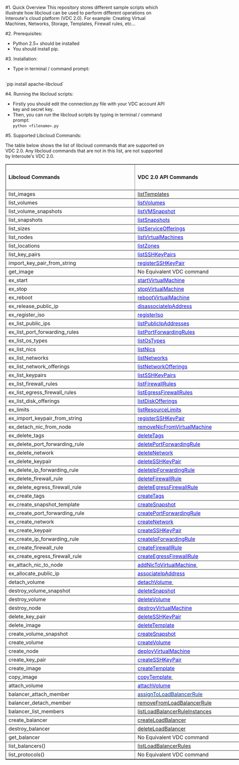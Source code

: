 
#1. Quick Overview
This repository stores different sample scripts which illustrate how libcloud can be used to perform different operations on Interoute's cloud platform (VDC 2.0). For example: Creating Virtual Machines, Networks, Storage, Templates, Firewall rules, etc...

#2. Prerequisites:
* Python 2.5+ should be installed
* You should install pip.

#3. Installation:
* Type in terminal / command prompt:
<br/>
`pip install apache-libcloud` 

#4. Running the libcloud scripts:
* Firstly you should edit the connection.py file with your VDC account API key and secret key.<br/>
* Then, you can run the libcloud scripts by typing in terminal / command prompt: <br/>
`python <filename>.py` 

#5. Supported Libcloud Commands:

<p>The table below shows the list of libcloud commands that are supported on VDC 2.0. Any libcloud commands that are not in this list, are not supported by Interoute's VDC 2.0.</p>


<div id="Libcloud Commands_2055" align=center x:publishsource="Excel">

<table border=1 cellpadding=0 cellspacing=0 width=794 style='border-collapse:
 collapse;table-layout:fixed;width:595pt'>
 <col width=407 style='mso-width-source:userset;mso-width-alt:14884;width:305pt'>
 <col width=387 style='mso-width-source:userset;mso-width-alt:14153;width:290pt'>
 <tr height=20 style='mso-height-source:userset;height:15.0pt'>
  <td rowspan=4 height=80 class=xl682055 width=407 style='height:60.0pt;
  width:305pt'><b>Libcloud Commands</b></td>
  <td rowspan=4 class=xl682055 width=387 style='width:290pt'><b>VDC 2.0 API
  Commands</b></td>
 </tr>
 <tr height=20 style='mso-height-source:userset;height:15.0pt'>
 </tr>
 <tr height=20 style='mso-height-source:userset;height:15.0pt'>
 </tr>
 <tr height=20 style='mso-height-source:userset;height:15.0pt'>
 </tr>
  </tr>
 <tr height=20 style='height:15.0pt'>
  <td height=20 class=xl6732583 style='height:15.0pt;border-top:none'>list_images</td>
  <td class=xl6832583 style='border-top:none;border-left:none'><a
  href="http://cloudstore.interoute.com/main/knowledge-centre/library/api-article/vdc/20/listTemplates"
  target="_parent">listTemplates</a></td>
 </tr>
 <tr height=20 style='height:15.0pt'>
  <td height=20 class=xl6732583 style='height:15.0pt;border-top:none'>list_volumes</td>
  <td class=xl6932583 style='border-top:none;border-left:none'><a
  href="http://cloudstore.interoute.com/main/knowledge-centre/library/api-article/vdc/20/listVolumes"
  target="_parent"><span style='color:blue'>listVolumes</span></a></td>
 </tr>
 <tr height=20 style='height:15.0pt'>
  <td height=20 class=xl6732583 style='height:15.0pt;border-top:none'>list_volume_snapshots</td>
  <td class=xl6932583 style='border-top:none;border-left:none'><a
  href="http://cloudstore.interoute.com/main/knowledge-centre/library/api-article/vdc/20/listVMSnapshot"
  target="_parent"><span style='color:blue'>listVMSnapshot</span></a></td>
 </tr>
 <tr height=20 style='height:15.0pt'>
  <td height=20 class=xl6732583 style='height:15.0pt;border-top:none'>list_snapshots</td>
  <td class=xl6932583 style='border-top:none;border-left:none'><a
  href="http://cloudstore.interoute.com/main/knowledge-centre/library/api-article/vdc/20/listSnapshots"
  target="_parent"><span style='color:blue'>listSnapshots</span></a></td>
 </tr>
 <tr height=20 style='height:15.0pt'>
  <td height=20 class=xl6732583 style='height:15.0pt;border-top:none'>list_sizes</td>
  <td class=xl6932583 style='border-top:none;border-left:none'><a
  href="http://cloudstore.interoute.com/main/knowledge-centre/library/api-article/vdc/20/listServiceOfferings"
  target="_parent"><span style='color:blue'>listServiceOfferings</span></a></td>
 </tr>
 <tr height=20 style='height:15.0pt'>
  <td height=20 class=xl6732583 style='height:15.0pt;border-top:none'>list_nodes</td>
  <td class=xl6932583 style='border-top:none;border-left:none'><a
  href="http://cloudstore.interoute.com/main/knowledge-centre/library/api-article/vdc/20/listVirtualMachines"
  target="_parent"><span style='color:blue'>listVirtualMachines</span></a></td>
 </tr>
 <tr height=20 style='height:15.0pt'>
  <td height=20 class=xl6732583 style='height:15.0pt;border-top:none'>list_locations</td>
  <td class=xl6932583 style='border-top:none;border-left:none'><a
  href="http://cloudstore.interoute.com/main/knowledge-centre/library/api-article/vdc/20/listZones"
  target="_parent"><span style='color:blue'>listZones</span></a></td>
 </tr>
 <tr height=20 style='height:15.0pt'>
  <td height=20 class=xl6732583 style='height:15.0pt;border-top:none'>list_key_pairs</td>
  <td class=xl6932583 style='border-top:none;border-left:none'><a
  href="http://cloudstore.interoute.com/main/knowledge-centre/library/api-article/vdc/20/listSSHKeyPairs"
  target="_parent"><span style='color:blue'>listSSHKeyPairs</span></a></td>
 </tr>
 <tr height=20 style='height:15.0pt'>
  <td height=20 class=xl6732583 style='height:15.0pt;border-top:none'>import_key_pair_from_string</td>
  <td class=xl6932583 style='border-top:none;border-left:none'><a
  href="http://cloudstore.interoute.com/main/knowledge-centre/library/api-article/vdc/20/registerSSHKeyPair"
  target="_parent"><span style='color:blue'>registerSSHKeyPair</span></a></td>
 </tr>
 <tr height=20 style='height:15.0pt'>
  <td height=20 class=xl6732583 style='height:15.0pt;border-top:none'>get_image</td>
  <td class=xl7032583 style='border-top:none;border-left:none'>No Equivalent
  VDC command</td>
 </tr>
 <tr height=20 style='height:15.0pt'>
  <td height=20 class=xl6732583 style='height:15.0pt;border-top:none'>ex_start</td>
  <td class=xl6932583 style='border-top:none;border-left:none'><a
  href="http://cloudstore.interoute.com/main/knowledge-centre/library/api-article/vdc/20/startVirtualMachine"
  target="_parent"><span style='color:blue'>startVirtualMachine</span></a></td>
 </tr>
 <tr height=20 style='height:15.0pt'>
  <td height=20 class=xl6732583 style='height:15.0pt;border-top:none'>ex_stop</td>
  <td class=xl6932583 style='border-top:none;border-left:none'><a
  href="http://cloudstore.interoute.com/main/knowledge-centre/library/api-article/vdc/20/stopVirtualMachine"
  target="_parent"><span style='color:blue'>stopVirtualMachine</span></a></td>
 </tr>
 <tr height=20 style='height:15.0pt'>
  <td height=20 class=xl6732583 style='height:15.0pt;border-top:none'>ex_reboot</td>
  <td class=xl6932583 style='border-top:none;border-left:none'><a
  href="http://cloudstore.interoute.com/main/knowledge-centre/library/api-article/vdc/20/rebootVirtualMachine"
  target="_parent"><span style='color:blue'>rebootVirtualMachine</span></a></td>
 </tr>
 <tr height=20 style='height:15.0pt'>
  <td height=20 class=xl6732583 style='height:15.0pt;border-top:none'>ex_release_public_ip</td>
  <td class=xl6932583 style='border-top:none;border-left:none'><a
  href="http://cloudstore.interoute.com/main/knowledge-centre/library/api-article/vdc/20/disassociateIpAddress"
  target="_parent"><span style='color:blue'>disassociateIpAddress</span></a></td>
 </tr>
 <tr height=20 style='height:15.0pt'>
  <td height=20 class=xl6732583 style='height:15.0pt;border-top:none'>ex_register_iso</td>
  <td class=xl6932583 style='border-top:none;border-left:none'><a
  href="http://cloudstore.interoute.com/main/knowledge-centre/library/api-article/vdc/20/registerIso"
  target="_parent"><span style='color:blue'>registerIso</span></a></td>
 </tr>
 <tr height=20 style='height:15.0pt'>
  <td height=20 class=xl6732583 style='height:15.0pt;border-top:none'>ex_list_public_ips</td>
  <td class=xl6932583 style='border-top:none;border-left:none'><a
  href="http://cloudstore.interoute.com/main/knowledge-centre/library/api-article/vdc/20/listPublicIpAddresses"
  target="_parent"><span style='color:blue'>listPublicIpAddresses</span></a></td>
 </tr>
 <tr height=20 style='height:15.0pt'>
  <td height=20 class=xl6732583 style='height:15.0pt;border-top:none'>ex_list_port_forwarding_rules</td>
  <td class=xl6932583 style='border-top:none;border-left:none'><a
  href="http://cloudstore.interoute.com/main/knowledge-centre/library/api-article/vdc/20/listPortForwardingRules"
  target="_parent"><span style='color:blue'>listPortForwardingRules</span></a></td>
 </tr>
 <tr height=20 style='height:15.0pt'>
  <td height=20 class=xl6732583 style='height:15.0pt;border-top:none'>ex_list_os_types</td>
  <td class=xl6932583 style='border-top:none;border-left:none'><a
  href="http://cloudstore.interoute.com/main/knowledge-centre/library/api-article/vdc/20/listOsTypes"
  target="_parent"><span style='color:blue'>listOsTypes</span></a></td>
 </tr>
 <tr height=20 style='height:15.0pt'>
  <td height=20 class=xl6732583 style='height:15.0pt;border-top:none'>ex_list_nics</td>
  <td class=xl6932583 style='border-top:none;border-left:none'><a
  href="http://cloudstore.interoute.com/main/knowledge-centre/library/api-article/vdc/20/listNics"
  target="_parent"><span style='color:blue'>listNics</span></a></td>
 </tr>
 <tr height=20 style='height:15.0pt'>
  <td height=20 class=xl6732583 style='height:15.0pt;border-top:none'>ex_list_networks</td>
  <td class=xl6932583 style='border-top:none;border-left:none'><a
  href="http://cloudstore.interoute.com/main/knowledge-centre/library/api-article/vdc/20/listNetworks"
  target="_parent"><span style='color:blue'>listNetworks</span></a></td>
 </tr>
 <tr height=20 style='height:15.0pt'>
  <td height=20 class=xl6732583 style='height:15.0pt;border-top:none'>ex_list_network_offerings</td>
  <td class=xl6932583 style='border-top:none;border-left:none'><a
  href="http://cloudstore.interoute.com/main/knowledge-centre/library/api-article/vdc/20/listNetworkOfferings"
  target="_parent"><span style='color:blue'>listNetworkOfferings</span></a></td>
 </tr>
 <tr height=20 style='height:15.0pt'>
  <td height=20 class=xl6732583 style='height:15.0pt;border-top:none'>ex_list_keypairs</td>
  <td class=xl6932583 style='border-top:none;border-left:none'><a
  href="http://cloudstore.interoute.com/main/knowledge-centre/library/api-article/vdc/20/listSSHKeyPairs"
  target="_parent"><span style='color:blue'>listSSHKeyPairs</span></a></td>
 </tr>
 <tr height=20 style='height:15.0pt'>
  <td height=20 class=xl6732583 style='height:15.0pt;border-top:none'>ex_list_firewall_rules</td>
  <td class=xl6932583 style='border-top:none;border-left:none'><a
  href="http://cloudstore.interoute.com/main/knowledge-centre/library/api-article/vdc/20/listFirewallRules"
  target="_parent"><span style='color:blue'>listFirewallRules</span></a></td>
 </tr>
 <tr height=20 style='height:15.0pt'>
  <td height=20 class=xl6732583 style='height:15.0pt;border-top:none'>ex_list_egress_firewall_rules</td>
  <td class=xl6932583 style='border-top:none;border-left:none'><a
  href="http://cloudstore.interoute.com/main/knowledge-centre/library/api-article/vdc/20/listEgressFirewallRules"
  target="_parent"><span style='color:blue'>listEgressFirewallRules</span></a></td>
 </tr>
 <tr height=20 style='height:15.0pt'>
  <td height=20 class=xl6732583 style='height:15.0pt;border-top:none'>ex_list_disk_offerings</td>
  <td class=xl6932583 style='border-top:none;border-left:none'><a
  href="http://cloudstore.interoute.com/main/knowledge-centre/library/api-article/vdc/20/listDiskOfferings"
  target="_parent"><span style='color:blue'>listDiskOfferings</span></a></td>
 </tr>
 <tr height=20 style='height:15.0pt'>
  <td height=20 class=xl6732583 style='height:15.0pt;border-top:none'>ex_limits</td>
  <td class=xl6932583 style='border-top:none;border-left:none'><a
  href="http://cloudstore.interoute.com/main/knowledge-centre/library/api-article/vdc/20/listResourceLimits"
  target="_parent"><span style='color:blue'>listResourceLimits</span></a></td>
 </tr>
 <tr height=20 style='height:15.0pt'>
  <td height=20 class=xl6732583 style='height:15.0pt;border-top:none'>ex_import_keypair_from_string</td>
  <td class=xl6932583 style='border-top:none;border-left:none'><a
  href="http://cloudstore.interoute.com/main/knowledge-centre/library/api-article/vdc/20/registerSSHKeyPair"
  target="_parent"><span style='color:blue'>registerSSHKeyPair</span></a></td>
 </tr>
 <tr height=20 style='height:15.0pt'>
  <td height=20 class=xl6732583 style='height:15.0pt;border-top:none'>ex_detach_nic_from_node</td>
  <td class=xl6932583 style='border-top:none;border-left:none'><a
  href="http://cloudstore.interoute.com/main/knowledge-centre/library/api-article/vdc/20/removeNicFromVirtualMachine"
  target="_parent"><span style='color:blue'>removeNicFromVirtualMachine</span></a></td>
 </tr>
 <tr height=20 style='height:15.0pt'>
  <td height=20 class=xl6732583 style='height:15.0pt;border-top:none'>ex_delete_tags</td>
  <td class=xl6932583 style='border-top:none;border-left:none'><a
  href="http://cloudstore.interoute.com/main/knowledge-centre/library/api-article/vdc/20/deleteTags"
  target="_parent"><span style='color:blue'>deleteTags</span></a></td>
 </tr>
 <tr height=20 style='height:15.0pt'>
  <td height=20 class=xl6732583 style='height:15.0pt;border-top:none'>ex_delete_port_forwarding_rule</td>
  <td class=xl6932583 style='border-top:none;border-left:none'><a
  href="http://cloudstore.interoute.com/main/knowledge-centre/library/api-article/vdc/20/deletePortForwardingRule"
  target="_parent"><span style='color:blue'>deletePortForwardingRule</span></a></td>
 </tr>
 <tr height=20 style='height:15.0pt'>
  <td height=20 class=xl6732583 style='height:15.0pt;border-top:none'>ex_delete_network</td>
  <td class=xl6932583 style='border-top:none;border-left:none'><a
  href="http://cloudstore.interoute.com/main/knowledge-centre/library/api-article/vdc/20/deleteNetwork"
  target="_parent"><span style='color:blue'>deleteNetwork</span></a></td>
 </tr>
 <tr height=20 style='height:15.0pt'>
  <td height=20 class=xl6732583 style='height:15.0pt;border-top:none'>ex_delete_keypair</td>
  <td class=xl6932583 style='border-top:none;border-left:none'><a
  href="http://cloudstore.interoute.com/main/knowledge-centre/library/api-article/vdc/20/deleteSSHKeyPair"
  target="_parent"><span style='color:blue'>deleteSSHKeyPair</span></a></td>
 </tr>
 <tr height=20 style='height:15.0pt'>
  <td height=20 class=xl6732583 style='height:15.0pt;border-top:none'>ex_delete_ip_forwarding_rule</td>
  <td class=xl6932583 style='border-top:none;border-left:none'><a
  href="http://cloudstore.interoute.com/main/knowledge-centre/library/api-article/vdc/20/deleteIpForwardingRule"
  target="_parent"><span style='color:blue'>deleteIpForwardingRule</span></a></td>
 </tr>
 <tr height=20 style='height:15.0pt'>
  <td height=20 class=xl6732583 style='height:15.0pt;border-top:none'>ex_delete_firewall_rule</td>
  <td class=xl6932583 style='border-top:none;border-left:none'><a
  href="http://cloudstore.interoute.com/main/knowledge-centre/library/api-article/vdc/20/deleteFirewallRule"
  target="_parent"><span style='color:blue'>deleteFirewallRule</span></a></td>
 </tr>
 <tr height=20 style='height:15.0pt'>
  <td height=20 class=xl6732583 style='height:15.0pt;border-top:none'>ex_delete_egress_firewall_rule</td>
  <td class=xl6932583 style='border-top:none;border-left:none'><a
  href="http://cloudstore.interoute.com/main/knowledge-centre/library/api-article/vdc/20/deleteEgressFirewallRule"
  target="_parent"><span style='color:blue'>deleteEgressFirewallRule</span></a></td>
 </tr>
 <tr height=20 style='height:15.0pt'>
  <td height=20 class=xl6732583 style='height:15.0pt;border-top:none'>ex_create_tags</td>
  <td class=xl6932583 style='border-top:none;border-left:none'><a
  href="http://cloudstore.interoute.com/main/knowledge-centre/library/api-article/vdc/20/createTags"
  target="_parent"><span style='color:blue'>createTags</span></a></td>
 </tr>
 <tr height=20 style='height:15.0pt'>
  <td height=20 class=xl6732583 style='height:15.0pt;border-top:none'>ex_create_snapshot_template</td>
  <td class=xl6932583 style='border-top:none;border-left:none'><a
  href="http://cloudstore.interoute.com/main/knowledge-centre/library/api-article/vdc/20/createSnapshot"
  target="_parent"><span style='color:blue'>createSnapshot</span></a></td>
 </tr>
 <tr height=20 style='height:15.0pt'>
  <td height=20 class=xl6732583 style='height:15.0pt;border-top:none'>ex_create_port_forwarding_rule</td>
  <td class=xl6932583 style='border-top:none;border-left:none'><a
  href="http://cloudstore.interoute.com/main/knowledge-centre/library/api-article/vdc/20/createPortForwardingRule"
  target="_parent"><span style='color:blue'>createPortForwardingRule</span></a></td>
 </tr>
 <tr height=20 style='height:15.0pt'>
  <td height=20 class=xl6732583 style='height:15.0pt;border-top:none'>ex_create_network</td>
  <td class=xl6932583 style='border-top:none;border-left:none'><a
  href="http://cloudstore.interoute.com/main/knowledge-centre/library/api-article/vdc/20/createNetwork"
  target="_parent"><span style='color:blue'>createNetwork</span></a></td>
 </tr>
 <tr height=20 style='height:15.0pt'>
  <td height=20 class=xl6732583 style='height:15.0pt;border-top:none'>ex_create_keypair</td>
  <td class=xl6932583 style='border-top:none;border-left:none'><a
  href="http://cloudstore.interoute.com/main/knowledge-centre/library/api-article/vdc/20/createSSHKeyPair"
  target="_parent"><span style='color:blue'>createSSHKeyPair</span></a></td>
 </tr>
 <tr height=20 style='height:15.0pt'>
  <td height=20 class=xl6732583 style='height:15.0pt;border-top:none'>ex_create_ip_forwarding_rule</td>
  <td class=xl6932583 style='border-top:none;border-left:none'><a
  href="http://cloudstore.interoute.com/main/knowledge-centre/library/api-article/vdc/20/createIpForwardingRule"
  target="_parent"><span style='color:blue'>createIpForwardingRule</span></a></td>
 </tr>
 <tr height=20 style='height:15.0pt'>
  <td height=20 class=xl6732583 style='height:15.0pt;border-top:none'>ex_create_firewall_rule</td>
  <td class=xl6932583 style='border-top:none;border-left:none'><a
  href="http://cloudstore.interoute.com/main/knowledge-centre/library/api-article/vdc/20/createFirewallRule"
  target="_parent"><span style='color:blue'>createFirewallRule</span></a></td>
 </tr>
 <tr height=20 style='height:15.0pt'>
  <td height=20 class=xl6732583 style='height:15.0pt;border-top:none'>ex_create_egress_firewall_rule</td>
  <td class=xl6932583 style='border-top:none;border-left:none'><a
  href="http://cloudstore.interoute.com/main/knowledge-centre/library/api-article/vdc/20/createEgressFirewallRule"
  target="_parent"><span style='color:blue'>createEgressFirewallRule</span></a></td>
 </tr>
 <tr height=20 style='height:15.0pt'>
  <td height=20 class=xl6732583 style='height:15.0pt;border-top:none'>ex_attach_nic_to_node</td>
  <td class=xl6932583 style='border-top:none;border-left:none'><a
  href="http://cloudstore.interoute.com/main/knowledge-centre/library/api-article/vdc/20/addNicToVirtualMachine"
  target="_parent"><span style='color:blue'>addNicToVirtualMachine&nbsp;</span></a></td>
 </tr>
 <tr height=20 style='height:15.0pt'>
  <td height=20 class=xl6732583 style='height:15.0pt;border-top:none'>ex_allocate_public_ip</td>
  <td class=xl6932583 style='border-top:none;border-left:none'><a
  href="http://cloudstore.interoute.com/main/knowledge-centre/library/api-article/vdc/20/associateIpAddress"
  target="_parent"><span style='color:blue'>associateIpAddress</span></a></td>
 </tr>
 <tr height=20 style='height:15.0pt'>
  <td height=20 class=xl6732583 style='height:15.0pt;border-top:none'>detach_volume</td>
  <td class=xl6932583 style='border-top:none;border-left:none'><a
  href="http://cloudstore.interoute.com/main/knowledge-centre/library/api-article/vdc/20/detachVolume"
  target="_parent"><span style='color:blue'>detachVolume&nbsp;</span></a></td>
 </tr>
 <tr height=20 style='height:15.0pt'>
  <td height=20 class=xl6732583 style='height:15.0pt;border-top:none'>destroy_volume_snapshot</td>
  <td class=xl6932583 style='border-top:none;border-left:none'><a
  href="http://cloudstore.interoute.com/main/knowledge-centre/library/api-article/vdc/20/deleteSnapshot"
  target="_parent"><span style='color:blue'>deleteSnapshot</span></a></td>
 </tr>
 <tr height=20 style='height:15.0pt'>
  <td height=20 class=xl6732583 style='height:15.0pt;border-top:none'>destroy_volume</td>
  <td class=xl6932583 style='border-top:none;border-left:none'><a
  href="http://cloudstore.interoute.com/main/knowledge-centre/library/api-article/vdc/20/deleteVolume"
  target="_parent"><span style='color:blue'>deleteVolume</span></a></td>
 </tr>
 <tr height=20 style='height:15.0pt'>
  <td height=20 class=xl6732583 style='height:15.0pt;border-top:none'>destroy_node</td>
  <td class=xl6932583 style='border-top:none;border-left:none'><a
  href="http://cloudstore.interoute.com/main/knowledge-centre/library/api-article/vdc/20/destroyVirtualMachine"
  target="_parent"><span style='color:blue'>destroyVirtualMachine</span></a></td>
 </tr>
 <tr height=20 style='height:15.0pt'>
  <td height=20 class=xl6732583 style='height:15.0pt;border-top:none'>delete_key_pair</td>
  <td class=xl6932583 style='border-top:none;border-left:none'><a
  href="http://cloudstore.interoute.com/main/knowledge-centre/library/api-article/vdc/20/deleteSSHKeyPair"
  target="_parent"><span style='color:blue'>deleteSSHKeyPair</span></a></td>
 </tr>
 <tr height=20 style='height:15.0pt'>
  <td height=20 class=xl6732583 style='height:15.0pt;border-top:none'>delete_image</td>
  <td class=xl6932583 style='border-top:none;border-left:none'><a
  href="http://cloudstore.interoute.com/main/knowledge-centre/library/api-article/vdc/20/deleteTemplate"
  target="_parent"><span style='color:blue'>deleteTemplate</span></a></td>
 </tr>
 <tr height=20 style='height:15.0pt'>
  <td height=20 class=xl6732583 style='height:15.0pt;border-top:none'>create_volume_snapshot</td>
  <td class=xl6932583 style='border-top:none;border-left:none'><a
  href="http://cloudstore.interoute.com/main/knowledge-centre/library/api-article/vdc/20/createSnapshot"
  target="_parent"><span style='color:blue'>createSnapshot</span></a></td>
 </tr>
 <tr height=20 style='height:15.0pt'>
  <td height=20 class=xl6732583 style='height:15.0pt;border-top:none'>create_volume</td>
  <td class=xl6932583 style='border-top:none;border-left:none'><a
  href="http://cloudstore.interoute.com/main/knowledge-centre/library/api-article/vdc/20/createVolume"
  target="_parent"><span style='color:blue'>createVolume</span></a></td>
 </tr>
 <tr height=20 style='height:15.0pt'>
  <td height=20 class=xl6732583 style='height:15.0pt;border-top:none'>create_node</td>
  <td class=xl6932583 style='border-top:none;border-left:none'><a
  href="http://cloudstore.interoute.com/main/knowledge-centre/library/api-article/vdc/20/deployVirtualMachine"
  target="_parent"><span style='color:blue'>deployVirtualMachine</span></a></td>
 </tr>
 <tr height=20 style='height:15.0pt'>
  <td height=20 class=xl6732583 style='height:15.0pt;border-top:none'>create_key_pair</td>
  <td class=xl6932583 style='border-top:none;border-left:none'><a
  href="http://cloudstore.interoute.com/main/knowledge-centre/library/api-article/vdc/20/createSSHKeyPair"
  target="_parent"><span style='color:blue'>createSSHKeyPair</span></a></td>
 </tr>
 <tr height=20 style='height:15.0pt'>
  <td height=20 class=xl6732583 style='height:15.0pt;border-top:none'>create_image</td>
  <td class=xl6932583 style='border-top:none;border-left:none'><a
  href="http://cloudstore.interoute.com/main/knowledge-centre/library/api-article/vdc/20/createTemplate"
  target="_parent"><span style='color:blue'>createTemplate</span></a></td>
 </tr>
 <tr height=20 style='height:15.0pt'>
  <td height=20 class=xl6732583 style='height:15.0pt;border-top:none'>copy_image</td>
  <td class=xl6932583 style='border-top:none;border-left:none'><a
  href="http://cloudstore.interoute.com/main/knowledge-centre/library/api-article/vdc/20/copyTemplate"
  target="_parent"><span style='color:blue'>copyTemplate&nbsp;</span></a></td>
 </tr>
 <tr height=20 style='height:15.0pt'>
  <td height=20 class=xl6732583 style='height:15.0pt;border-top:none'>attach_volume</td>
  <td class=xl6932583 style='border-top:none;border-left:none'><a
  href="http://cloudstore.interoute.com/main/knowledge-centre/library/api-article/vdc/20/attachVolume"
  target="_parent"><span style='color:blue'>attachVolume</span></a></td>
 </tr>
 <tr height=20 style='height:15.0pt'>
  <td height=20 class=xl7132583 style='height:15.0pt;border-top:none'>balancer_attach_member</td>
  <td class=xl7232583 style='border-top:none;border-left:none'><a
  href="http://cloudstore.interoute.com/main/knowledge-centre/library/api-article/vdc/20/assignToLoadBalancerRule"
  target="_parent"><span style='color:#00359E'>assignToLoadBalancerRule</span></a></td>
 </tr>
 <tr height=20 style='height:15.0pt'>
  <td height=20 class=xl7132583 style='height:15.0pt;border-top:none'>balancer_detach_member</td>
  <td class=xl6832583 style='border-top:none;border-left:none'><a
  href="http://cloudstore.interoute.com/main/knowledge-centre/library/api-article/vdc/20/removeFromLoadBalancerRule"
  target="_parent">removeFromLoadBalancerRule</a></td>
 </tr>
 <tr height=20 style='height:15.0pt'>
  <td height=20 class=xl7132583 style='height:15.0pt;border-top:none'>balancer_list_members</td>
  <td class=xl6832583 style='border-top:none;border-left:none'><a
  href="http://cloudstore.interoute.com/main/knowledge-centre/library/api-article/vdc/20/listLoadBalancerRuleInstances"
  target="_parent">listLoadBalancerRuleInstances</a></td>
 </tr>
 <tr height=20 style='height:15.0pt'>
  <td height=20 class=xl7132583 style='height:15.0pt;border-top:none'>create_balancer</td>
  <td class=xl6832583 style='border-top:none;border-left:none'><a
  href="http://cloudstore.interoute.com/main/knowledge-centre/library/api-article/vdc/20/createLoadBalancer"
  target="_parent">createLoadBalancer</a></td>
 </tr>
 <tr height=20 style='height:15.0pt'>
  <td height=20 class=xl7132583 style='height:15.0pt;border-top:none'>destroy_balancer</td>
  <td class=xl6832583 style='border-top:none;border-left:none'><a
  href="http://cloudstore.interoute.com/main/knowledge-centre/library/api-article/vdc/20/deleteLoadBalancer"
  target="_parent">deleteLoadBalancer</a></td>
 </tr>
 <tr height=20 style='height:15.0pt'>
  <td height=20 class=xl7132583 style='height:15.0pt;border-top:none'>get_balancer</td>
  <td class=xl7032583 style='border-top:none;border-left:none'>No Equivalent
  VDC command</td>
 </tr>
 <tr height=20 style='height:15.0pt'>
  <td height=20 class=xl7132583 style='height:15.0pt;border-top:none'>list_balancers<font
  class="font532583">()</font></td>
  <td class=xl6832583 style='border-top:none;border-left:none'><a
  href="http://cloudstore.interoute.com/main/knowledge-centre/library/api-article/vdc/20/listLoadBalancerRules"
  target="_parent">listLoadBalancerRules</a></td>
 </tr>
 <tr height=20 style='height:15.0pt'>
  <td height=20 class=xl7132583 style='height:15.0pt;border-top:none'>list_protocols<font
  class="font532583">()</font></td>
  <td class=xl7032583 style='border-top:none;border-left:none'>No Equivalent
  VDC command</td>
 </tr>

</table>
</div>

